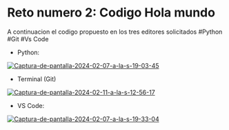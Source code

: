 # Reto numero 2: Codigo Hola mundo

A continuacion el codigo propuesto en los tres editores solicitados
#Python
#Git
#Vs Code

- Python:

<a href='https://postimg.cc/0zM59StX' target='_blank'><img src='https://i.postimg.cc/mgVPNN74/Captura-de-pantalla-2024-02-07-a-la-s-19-03-45.png' border='0' alt='Captura-de-pantalla-2024-02-07-a-la-s-19-03-45'/></a>

- Terminal (Git)

<a href='https://postimages.org/' target='_blank'><img src='https://i.postimg.cc/cJYVGTTy/Captura-de-pantalla-2024-02-11-a-la-s-12-56-17.png' border='0' alt='Captura-de-pantalla-2024-02-11-a-la-s-12-56-17'/></a>

- VS Code:

<a href='https://postimg.cc/ZWGbnq2b' target='_blank'><img src='https://i.postimg.cc/JhnGTDQk/Captura-de-pantalla-2024-02-07-a-la-s-19-33-04.png' border='0' alt='Captura-de-pantalla-2024-02-07-a-la-s-19-33-04'/></a> 
